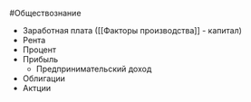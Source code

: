 #Обществознание 
- Заработная плата ([[Факторы производства]] - капитал)
- Рента
- Процент 
- Прибыль 
    - Предпринимательский доход 
- Облигации
- Актции 